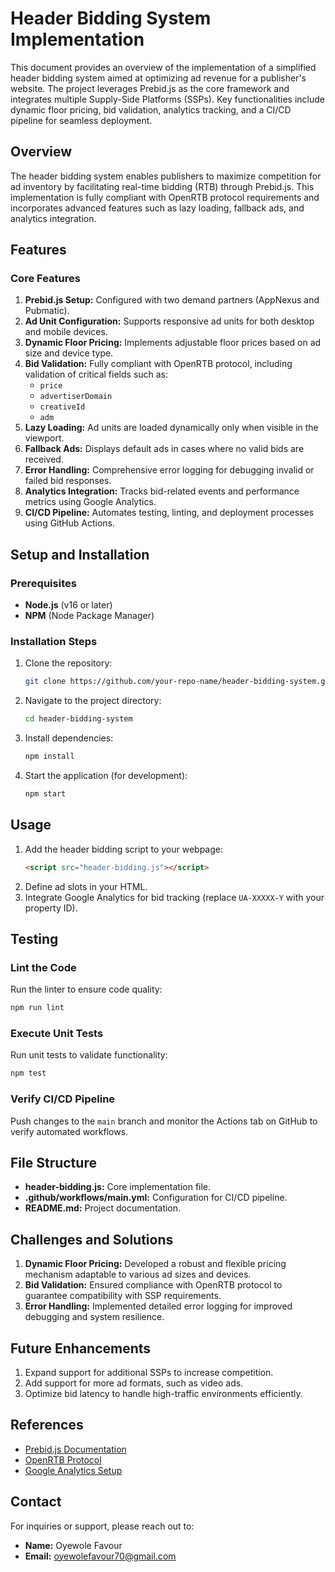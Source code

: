 # Header Bidding System Implementation

This document provides an overview of the implementation of a simplified header bidding system aimed at optimizing ad revenue for a publisher's website. The project leverages Prebid.js as the core framework and integrates multiple Supply-Side Platforms (SSPs). Key functionalities include dynamic floor pricing, bid validation, analytics tracking, and a CI/CD pipeline for seamless deployment.

## Overview

The header bidding system enables publishers to maximize competition for ad inventory by facilitating real-time bidding (RTB) through Prebid.js. This implementation is fully compliant with OpenRTB protocol requirements and incorporates advanced features such as lazy loading, fallback ads, and analytics integration.

## Features

### Core Features
1. **Prebid.js Setup:** Configured with two demand partners (AppNexus and Pubmatic).
2. **Ad Unit Configuration:** Supports responsive ad units for both desktop and mobile devices.
3. **Dynamic Floor Pricing:** Implements adjustable floor prices based on ad size and device type.
4. **Bid Validation:** Fully compliant with OpenRTB protocol, including validation of critical fields such as:
   - `price`
   - `advertiserDomain`
   - `creativeId`
   - `adm`
5. **Lazy Loading:** Ad units are loaded dynamically only when visible in the viewport.
6. **Fallback Ads:** Displays default ads in cases where no valid bids are received.
7. **Error Handling:** Comprehensive error logging for debugging invalid or failed bid responses.
8. **Analytics Integration:** Tracks bid-related events and performance metrics using Google Analytics.
9. **CI/CD Pipeline:** Automates testing, linting, and deployment processes using GitHub Actions.

## Setup and Installation

### Prerequisites
- **Node.js** (v16 or later)
- **NPM** (Node Package Manager)

### Installation Steps
1. Clone the repository:
   ```bash
   git clone https://github.com/your-repo-name/header-bidding-system.git
   ```
2. Navigate to the project directory:
   ```bash
   cd header-bidding-system
   ```
3. Install dependencies:
   ```bash
   npm install
   ```
4. Start the application (for development):
   ```bash
   npm start
   ```

## Usage

1. Add the header bidding script to your webpage:
   ```html
   <script src="header-bidding.js"></script>
   ```
2. Define ad slots in your HTML.
3. Integrate Google Analytics for bid tracking (replace `UA-XXXXX-Y` with your property ID).

## Testing

### Lint the Code
Run the linter to ensure code quality:
```bash
npm run lint
```

### Execute Unit Tests
Run unit tests to validate functionality:
```bash
npm test
```

### Verify CI/CD Pipeline
Push changes to the `main` branch and monitor the Actions tab on GitHub to verify automated workflows.

## File Structure
- **header-bidding.js:** Core implementation file.
- **.github/workflows/main.yml:** Configuration for CI/CD pipeline.
- **README.md:** Project documentation.

## Challenges and Solutions

1. **Dynamic Floor Pricing:** Developed a robust and flexible pricing mechanism adaptable to various ad sizes and devices.
2. **Bid Validation:** Ensured compliance with OpenRTB protocol to guarantee compatibility with SSP requirements.
3. **Error Handling:** Implemented detailed error logging for improved debugging and system resilience.

## Future Enhancements

1. Expand support for additional SSPs to increase competition.
2. Add support for more ad formats, such as video ads.
3. Optimize bid latency to handle high-traffic environments efficiently.

## References
- [Prebid.js Documentation](https://docs.prebid.org/)
- [OpenRTB Protocol](https://iabtechlab.com/)
- [Google Analytics Setup](https://analytics.google.com/)

## Contact

For inquiries or support, please reach out to:
- **Name:** Oyewole Favour
- **Email:** oyewolefavour70@gmail.com

